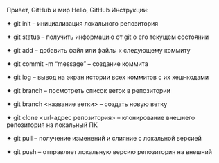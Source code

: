 Привет, GitHub и мир
Hello, GitHub
Инструкции:

✦	git init – инициализация локального репозитория

✦	git status – получить информацию от git о его текущем состоянии

✦	git add – добавить файл или файлы к следующему коммиту

✦	git commit -m “message” – создание коммита

✦	git log – вывод на экран истории всех коммитов с их хеш-кодами

✦	git branch – посмотреть список веток в репозитории

✦	 git branch <название ветки> – создать новую ветку

✦	git clone <url-адрес репозитория> – клонирование внешнего репозитория на  локальный ПК

✦	git pull – получение изменений и слияние с локальной версией

✦	git push – отправляет локальную версию репозитория на внешний
